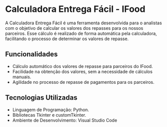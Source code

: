 # Calculadora Entrega Fácil - IFood

A Calculadora Entrega Fácil é uma ferramenta desenvolvida para o analistas com o objetivo de calcular os valores dos repasses para os nossos parceiros. Esse cálculo é realizado de forma automática pela calculadora, facilitando o processo de determinar os valores de repasse.

## Funcionalidades

- Cálculo automático dos valores de repasse para parceiros do IFood.
- Facilidade na obtenção dos valores, sem a necessidade de cálculos manuais.
- Agilidade no processo de repasse de pagamentos para os parceiros.

## Tecnologias Utilizadas

- Linguagem de Programação: Python.
- Bibliotecas Tkinter e customTkinter.
- Ambiente de Desenvolvimento: Visual Studio Code 
